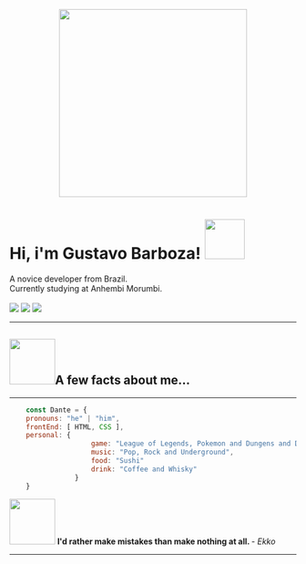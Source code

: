 
<p align="center"> <img  src="https://c.tenor.com/IeXeDuvMYPEAAAAd/no.gif" height="330"> </P>


<h1>Hi, i'm Gustavo Barboza! <img src="https://img1.picmix.com/output/stamp/normal/0/9/0/4/1604090_a14a5.gif" height="70px"></h1> 
<p>A novice developer from Brazil. <br> Currently studying at Anhembi Morumbi.

   <br>
   <br>
   <a href="https://www.instagram.com/guto__dante/"> 
    <img src="https://img.shields.io/badge/Instagram-E4405F?style=for-the-badge&logo=instagram&logoColor=white"></a>
   <a href="https://www.linkedin.com/in/gustavo-barboza-5641601ab/">
    <img src= "https://img.shields.io/badge/LinkedIn-0077B5?style=for-the-badge&logo=linkedin&logoColor=white"></a>
   <a href="mailto:gustavobarboza2003@gmail.com.br">
    <img src="https://img.shields.io/badge/Microsoft_Outlook-0078D4?style=for-the-badge&logo=microsoft-outlook&logoColor=white"></a>
</p> 






----------
 <h2><img src="https://i.pinimg.com/originals/e9/38/d1/e938d18fc07a3ffd16b4864ef2f1308f.gif"  height="80">A few facts about me...</h2>

---------------------

```javascript
    const Dante = {
    pronouns: "he" | "him",
    frontEnd: [ HTML, CSS ],
    personal: {
                    game: "League of Legends, Pokemon and Dungens and Dragons",
                    music: "Pop, Rock and Underground",
                    food: "Sushi"
                    drink: "Coffee and Whisky"
                }
    }
```
<img src="https://78.media.tumblr.com/c15b061360fa577cfa6fa1868bc45962/tumblr_o2d65b8VYl1so9b4uo1_500.gif" height="80">
<strong>I'd rather make mistakes than make nothing at all. </strong>
<cite>- Ekko</cite>


-------------------

